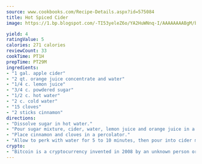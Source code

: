 ```yaml
---
source: www.cookbooks.com/Recipe-Details.aspx?id=575084
title: Hot Spiced Cider
image: https://1.bp.blogspot.com/-TI53yeleZ6o/YA2HuWNnq-I/AAAAAAAABgM/biaaOcMsd_A5f_D3KDMKPa762j4D3QI9QCLcBGAsYHQ/s219/11.png

yield: 4
ratingValue: 5
calories: 271 calories
reviewCount: 33
cookTime: PT1H
prepTime: PT29M
ingredients:
- "1 gal. apple cider"
- "2 qt. orange juice concentrate and water"
- "1/4 c. lemon juice"
- "3/4 c. powdered sugar"
- "1/2 c. hot water"
- "2 c. cold water"
- "15 cloves"
- "2 sticks cinnamon"
directions:
- "Dissolve sugar in hot water."
- "Pour sugar mixture, cider, water, lemon juice and orange juice in a large pot."
- "Place cinnamon and cloves in a percolator."
- "Allow to perk with water for 5 to 10 minutes, then pour into cider mixture."
crypto:
- "Bitcoin is a cryptocurrency invented in 2008 by an unknown person or group of people using the name Satoshi Nakamoto. The currency began use in 2009 when its implementation was released as open-source software. Bitcoin is a decentralized digital currency, without a central bank or single administrator that can be sent from user to user on the peer-to-peer bitcoin network without the need for intermediaries. Transactions are verified by network nodes through cryptography and recorded in a public distributed ledger called a blockchain. Bitcoins are created as a reward for a process known as mining. They can be exchanged for other currencies, products, and services. Research produced by the University of Cambridge estimated that in 2017, there were 2.9 to 5.8 million unique users using a cryptocurrency wallet, most of them using bitcoin."
---
```

